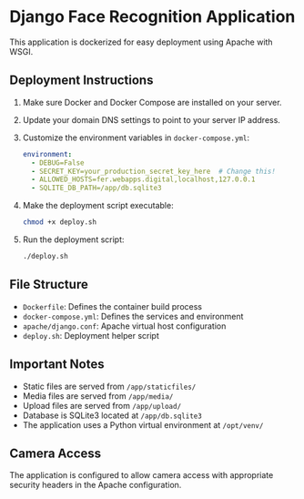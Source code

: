 # Django Face Recognition Application

This application is dockerized for easy deployment using Apache with WSGI.

## Deployment Instructions

1. Make sure Docker and Docker Compose are installed on your server.

2. Update your domain DNS settings to point to your server IP address.

3. Customize the environment variables in `docker-compose.yml`:
   ```yaml
   environment:
     - DEBUG=False
     - SECRET_KEY=your_production_secret_key_here  # Change this!
     - ALLOWED_HOSTS=fer.webapps.digital,localhost,127.0.0.1
     - SQLITE_DB_PATH=/app/db.sqlite3
   ```

4. Make the deployment script executable:
   ```bash
   chmod +x deploy.sh
   ```

5. Run the deployment script:
   ```bash
   ./deploy.sh
   ```

## File Structure

- `Dockerfile`: Defines the container build process
- `docker-compose.yml`: Defines the services and environment
- `apache/django.conf`: Apache virtual host configuration
- `deploy.sh`: Deployment helper script

## Important Notes

- Static files are served from `/app/staticfiles/`
- Media files are served from `/app/media/`
- Upload files are served from `/app/upload/`
- Database is SQLite3 located at `/app/db.sqlite3`
- The application uses a Python virtual environment at `/opt/venv/`

## Camera Access

The application is configured to allow camera access with appropriate security headers in the Apache configuration. 